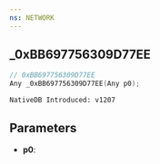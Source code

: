 ```yaml
---
ns: NETWORK
---
```

## _0xBB697756309D77EE

```c
// 0xBB697756309D77EE
Any _0xBB697756309D77EE(Any p0);
```

```
NativeDB Introduced: v1207
```

## Parameters
* **p0**:
